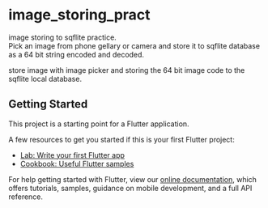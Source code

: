 # image_storing_pract

image storing to sqflite practice.  
Pick an image from phone gellary or camera and store it to sqflite database   
as a 64 bit string encoded and decoded.

store image with image picker and storing the 64 bit image code to the sqflite local database.

## Getting Started

This project is a starting point for a Flutter application.

A few resources to get you started if this is your first Flutter project:

- [Lab: Write your first Flutter app](https://flutter.dev/docs/get-started/codelab)
- [Cookbook: Useful Flutter samples](https://flutter.dev/docs/cookbook)

For help getting started with Flutter, view our
[online documentation](https://flutter.dev/docs), which offers tutorials,
samples, guidance on mobile development, and a full API reference.
